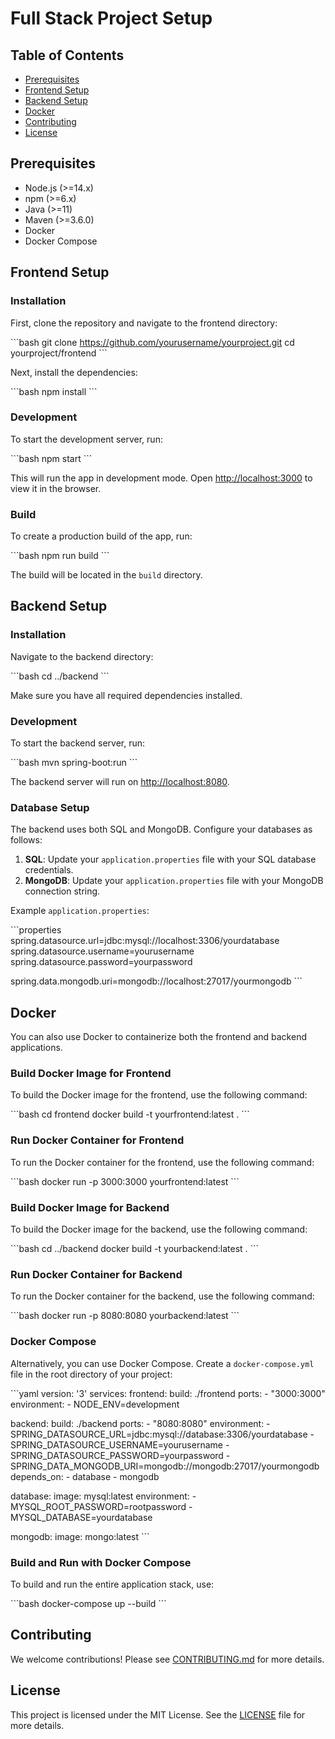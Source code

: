 # Full Stack Project Setup

## Table of Contents

- [Prerequisites](#prerequisites)
- [Frontend Setup](#frontend-setup)
- [Backend Setup](#backend-setup)
- [Docker](#docker)
- [Contributing](#contributing)
- [License](#license)

## Prerequisites

- Node.js (>=14.x)
- npm (>=6.x)
- Java (>=11)
- Maven (>=3.6.0)
- Docker
- Docker Compose

## Frontend Setup

### Installation

First, clone the repository and navigate to the frontend directory:

\`\`\`bash
git clone https://github.com/yourusername/yourproject.git
cd yourproject/frontend
\`\`\`

Next, install the dependencies:

\`\`\`bash
npm install
\`\`\`

### Development

To start the development server, run:

\`\`\`bash
npm start
\`\`\`

This will run the app in development mode. Open [http://localhost:3000](http://localhost:3000) to view it in the browser.

### Build

To create a production build of the app, run:

\`\`\`bash
npm run build
\`\`\`

The build will be located in the `build` directory.

## Backend Setup

### Installation

Navigate to the backend directory:

\`\`\`bash
cd ../backend
\`\`\`

Make sure you have all required dependencies installed.

### Development

To start the backend server, run:

\`\`\`bash
mvn spring-boot:run
\`\`\`

The backend server will run on [http://localhost:8080](http://localhost:8080).

### Database Setup

The backend uses both SQL and MongoDB. Configure your databases as follows:

1. **SQL**: Update your `application.properties` file with your SQL database credentials.
2. **MongoDB**: Update your `application.properties` file with your MongoDB connection string.

Example `application.properties`:

\`\`\`properties
spring.datasource.url=jdbc:mysql://localhost:3306/yourdatabase
spring.datasource.username=yourusername
spring.datasource.password=yourpassword

spring.data.mongodb.uri=mongodb://localhost:27017/yourmongodb
\`\`\`

## Docker

You can also use Docker to containerize both the frontend and backend applications.

### Build Docker Image for Frontend

To build the Docker image for the frontend, use the following command:

\`\`\`bash
cd frontend
docker build -t yourfrontend:latest .
\`\`\`

### Run Docker Container for Frontend

To run the Docker container for the frontend, use the following command:

\`\`\`bash
docker run -p 3000:3000 yourfrontend:latest
\`\`\`

### Build Docker Image for Backend

To build the Docker image for the backend, use the following command:

\`\`\`bash
cd ../backend
docker build -t yourbackend:latest .
\`\`\`

### Run Docker Container for Backend

To run the Docker container for the backend, use the following command:

\`\`\`bash
docker run -p 8080:8080 yourbackend:latest
\`\`\`

### Docker Compose

Alternatively, you can use Docker Compose. Create a `docker-compose.yml` file in the root directory of your project:

\`\`\`yaml
version: '3'
services:
frontend:
build: ./frontend
ports: - "3000:3000"
environment: - NODE_ENV=development

backend:
build: ./backend
ports: - "8080:8080"
environment: - SPRING_DATASOURCE_URL=jdbc:mysql://database:3306/yourdatabase - SPRING_DATASOURCE_USERNAME=yourusername - SPRING_DATASOURCE_PASSWORD=yourpassword - SPRING_DATA_MONGODB_URI=mongodb://mongodb:27017/yourmongodb
depends_on: - database - mongodb

database:
image: mysql:latest
environment: - MYSQL_ROOT_PASSWORD=rootpassword - MYSQL_DATABASE=yourdatabase

mongodb:
image: mongo:latest
\`\`\`

### Build and Run with Docker Compose

To build and run the entire application stack, use:

\`\`\`bash
docker-compose up --build
\`\`\`

## Contributing

We welcome contributions! Please see [CONTRIBUTING.md](CONTRIBUTING.md) for more details.

## License

This project is licensed under the MIT License. See the [LICENSE](LICENSE) file for more details.
